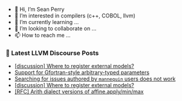 - 👋 Hi, I’m Sean Perry
- 👀 I’m interested in compilers (c++, COBOL, llvm)
- 🌱 I’m currently learning ...
- 💞️ I’m looking to collaborate on ...
- 📫 How to reach me ...

<!---
s66perry/s66perry is a ✨ special ✨ repository because its `README.md` (this file) appears on your GitHub profile.
You can click the Preview link to take a look at your changes.
--->
### 📕 Latest LLVM Discourse Posts

<!-- DISCOURSE-LLVM:START -->
- [[discussion] Where to register external models?](https://discourse.llvm.org/t/discussion-where-to-register-external-models/6189/6)
- [Support for Gfortran-style arbitrary-typed parameters](https://discourse.llvm.org/t/support-for-gfortran-style-arbitrary-typed-parameters/6251/6)
- [Searching for issues authored by `mannequin` users does not work](https://discourse.llvm.org/t/searching-for-issues-authored-by-mannequin-users-does-not-work/59736/1)
- [[discussion] Where to register external models?](https://discourse.llvm.org/t/discussion-where-to-register-external-models/6189/5)
- [[RFC] Arith dialect versions of affine.apply/min/max](https://discourse.llvm.org/t/rfc-arith-dialect-versions-of-affine-apply-min-max/4656/21)
<!-- DISCOURSE-LLVM:END -->
